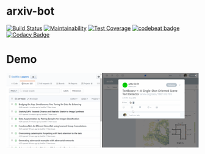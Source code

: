 # arxiv-bot
[![Build Status](https://travis-ci.org/Swall0w/arxiv-bot.svg?branch=master)](https://travis-ci.org/Swall0w/arxiv-bot)
[![Maintainability](https://api.codeclimate.com/v1/badges/e0c7cedc44f1053568b2/maintainability)](https://codeclimate.com/github/Swall0w/arxiv-bot/maintainability)
[![Test Coverage](https://api.codeclimate.com/v1/badges/e0c7cedc44f1053568b2/test_coverage)](https://codeclimate.com/github/Swall0w/arxiv-bot/test_coverage)
[![codebeat badge](https://codebeat.co/badges/94385701-f326-4a65-9a50-c93233d2a5e2)](https://codebeat.co/projects/github-com-swall0w-arxiv-bot-master)
[![Codacy Badge](https://api.codacy.com/project/badge/Grade/1104e0c8081f44d4b281d7928f4e6e24)](https://www.codacy.com/app/technext.jpn/arxiv-bot?utm_source=github.com&amp;utm_medium=referral&amp;utm_content=Swall0w/arxiv-bot&amp;utm_campaign=Badge_Grade)

# Demo
![demo-gif](./imgs/cap2.gif)
